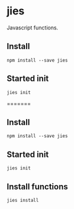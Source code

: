 # jies
Javascript functions.

## Install
    
    npm install --save jies
  
## Started init
    
    jies init
    
=======
## Install

    npm install --save jies

## Started init

    jies init

## Install functions

    jies install
